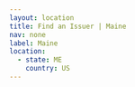 ```yaml
---
layout: location
title: Find an Issuer | Maine
nav: none
label: Maine
location:
  - state: ME
    country: US
---
```

